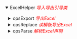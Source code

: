 <details open="true">
    <summary>ExcelHelper <em style="color: red">导入导出引导类</em></summary>
    <ul style="list-style:none;">
        <li style="list-style:none; margin-left: -15px">
            <details>
                <summary>opsExport <em style="color: red">导出Excel</em></summary>
                <ul style="list-style:none;">
                    <li style="list-style:none; margin-left: -15px">
                        <details>
                            <summary>opsSheet <em style="color: red">声明sheet</em></summary>
                            <ul style="list-style:none;">
                                <li style="list-style:none; margin-left: -15px">
                                    <details>
                                        <summary>opsHeader <em style="color: red">设置表头</em></summary>
                                        <ul style="list-style:none;">
                                            <li style="list-style:none; margin-left: -15px">
                                                <details>
                                                    <summary>complex <em style="color: red">复杂表头</em></summary>
                                                    <ul style="list-style:none;">
                                                        <li style="list-style:none; margin-left: -15px">text <em style="color: red">单元格声明</em></li>
                                                    </ul>
                                                </details>
                                            </li>
                                            <li style="list-style:none; margin-left: -15px">
                                                <details>
                                                    <summary>simple <em style="color: red">简单表头</em></summary>
                                                    <ul style="list-style:none;">
                                                        <li style="list-style:none; margin-left: -15px">title <em style="color: red">大标题</em></li>
                                                        <li style="list-style:none; margin-left: -15px">text <em style="color: red">列标题</em></li>
                                                        <li style="list-style:none; margin-left: -15px">texts <em style="color: red">列标题批量</em></li>
                                                    </ul>
                                                </details>
                                            </li>
                                            <li style="list-style:none; margin-left: -15px">noFreeze <em style="color: red">不冻结表头</em></li>
                                        </ul>
                                    </details>
                                </li>
                                <li style="list-style:none; margin-left: -15px">
                                    <details>
                                        <summary>opsColumn <em style="color: red">设置导出字段</em></summary>
                                        <ul style="list-style:none;">
                                            <li style="list-style:none; margin-left: -15px">
                                                <details>
                                                    <summary>field <em style="color: red">字段设置</em></summary>
                                                    <ul style="list-style:none;">
                                                        <li style="list-style:none; margin-left: -15px">color <em style="color: red">字体颜色</em></li>
                                                        <li style="list-style:none; margin-left: -15px">width <em style="color: red">宽度</em></li>
                                                        <li style="list-style:none; margin-left: -15px">height <em style="color: red">高度</em></li>
                                                        <li style="list-style:none; margin-left: -15px">wrapText <em style="color: red">自动换行</em></li>
                                                        <li style="list-style:none; margin-left: -15px">align <em style="color: red">水平定位</em></li>
                                                        <li style="list-style:none; margin-left: -15px">backColor <em style="color: red">背景色</em></li>
                                                        <li style="list-style:none; margin-left: -15px">pattern <em style="color: red">内容格式化</em></li>
                                                        <li style="list-style:none; margin-left: -15px">dropdown <em style="color: red">下拉框</em></li>
                                                        <li style="list-style:none; margin-left: -15px">comment <em style="color: red">注释</em></li>
                                                        <li style="list-style:none; margin-left: -15px">mergerRepeat <em style="color: red">纵向自动合并</em></li>
                                                        <li style="list-style:none; margin-left: -15px">valign <em style="color: red">垂直定位</em></li>
                                                        <li style="list-style:none; margin-left: -15px">verifyIntNum <em style="color: red">验证整数</em></li>
                                                        <li style="list-style:none; margin-left: -15px">verifyFloatNum <em style="color: red">验证浮点数字</em></li>
                                                        <li style="list-style:none; margin-left: -15px">verifyDate <em style="color: red">验证日期</em></li>
                                                        <li style="list-style:none; margin-left: -15px">verifyText <em style="color: red">验证单元格</em></li>
                                                        <li style="list-style:none; margin-left: -15px">verifyCustom <em style="color: red">自定义验证</em></li>
                                                        <li style="list-style:none; margin-left: -15px">outHandle <em style="color: red">输出回调钩子</em></li>                                                   
                                                     </ul>
                                                </details>
                                            </li>
                                            <li style="list-style:none; margin-left: -15px">fields <em style="color: red">批量字段设置</em></li>
                                        </ul>
                                    </details>
                                </li>
                                <li style="list-style:none; margin-left: -15px">
                                    <details>
                                        <summary>opsFooter <em style="color: red">设置表尾</em></summary>
                                        <ul style="list-style:none;">
                                            <li style="list-style:none; margin-left: -15px">text <em style="color: red">单元格内容</em></li>
                                        </ul>
                                    </details>
                                </li>
                                <li style="list-style:none; margin-left: -15px">sheetName <em style="color: red">sheet名称</em></li>
                                <li style="list-style:none; margin-left: -15px">width <em style="color: red">统一宽度</em></li>
                                <li style="list-style:none; margin-left: -15px">height <em style="color: red">统一高度</em></li>
                                <li style="list-style:none; margin-left: -15px">autoNum <em style="color: red">自动序号</em></li>
                                <li style="list-style:none; margin-left: -15px">autoNumColumnWidth <em style="color: red">自动序号列宽度</em></li>
                                <li style="list-style:none; margin-left: -15px">mergeCells <em style="color: red">批量合并单元格</em></li>
                                <li style="list-style:none; margin-left: -15px">mergeCellsIndex <em style="color: red">批量合并单元格(下标形式)</em></li>
                                <li style="list-style:none; margin-left: -15px">mergeCell <em style="color: red">合并单元格</em></li>
                            </ul>
                        </details>
                    </li>
                    <li style="list-style:none; margin-left: -15px">createBook <em style="color: red">memo</em></li>
                    <li style="list-style:none; margin-left: -15px">fillBook <em style="color: red">memo</em></li>
                    <li style="list-style:none; margin-left: -15px">parallelSheet <em style="color: red">memo</em></li>
                    <li style="list-style:none; margin-left: -15px">style <em style="color: red">memo</em></li>
                    <li style="list-style:none; margin-left: -15px">export <em style="color: red">memo</em></li>
                    <li style="list-style:none; margin-left: -15px">password <em style="color: red">memo</em></li>
                </ul>
            </details>
        </li>
        <li style="list-style:none; margin-left: -15px">
            <details>
                <summary>opsReplace <em style="color: red">读模板导出Excel</em></summary>
                <ul style="list-style:none;">
                    <li style="list-style:none; margin-left: -15px">from <em style="color: red">文件源</em></li>
                    <li style="list-style:none; margin-left: -15px">variable <em style="color: red">变量替换</em></li>                    
                    <li style="list-style:none; margin-left: -15px">variables <em style="color: red">批量变量替换</em></li>
                    <li style="list-style:none; margin-left: -15px">password <em style="color: red">设置密码</em></li>
                    <li style="list-style:none; margin-left: -15px">replace <em style="color: red">输出workbook</em></li>
                    <li style="list-style:none; margin-left: -15px">replaceTo <em style="color: red">输出文件</em></li>
                </ul>
            </details>
        </li>
        <li style="list-style:none; margin-left: -15px">
            <details>
                <summary>opsParse <em style="color: red">解析Excel声明</em></summary>
                <ul style="list-style:none;">
                    <li style="list-style:none; margin-left: -15px">from <em style="color: red">文件源</em></li>
                    <li style="list-style:none; margin-left: -15px">
                        <details>
                            <summary>opsSheet <em style="color: red">解析sheet区域声明</em></summary>
                            <ul style="list-style:none;">
                                <li style="list-style:none; margin-left: -15px">
                                    <details>
                                        <summary>opsColumn <em style="color: red">解析列定义</em></summary>
                                        <ul style="list-style:none;">
                                            <li style="list-style:none; margin-left: -15px">
                                                <details>
                                                    <summary>field <em style="color: red">字段</em></summary>
                                                    <ul style="list-style:none;">
                                                        <li style="list-style:none; margin-left: -15px">notNull <em style="color: red">不能为空</em></li>
                                                        <li style="list-style:none; margin-left: -15px">asInt <em style="color: red">类型int</em></li>
                                                        <li style="list-style:none; margin-left: -15px">asBoolean <em style="color: red">类型boolean</em></li>
                                                        <li style="list-style:none; margin-left: -15px">asString <em style="color: red">类型string</em></li>
                                                        <li style="list-style:none; margin-left: -15px">asLong <em style="color: red">类型Long</em></li>
                                                        <li style="list-style:none; margin-left: -15px">asBigDecimal <em style="color: red">类型Bigdecimal</em></li>
                                                        <li style="list-style:none; margin-left: -15px">asDate <em style="color: red">类型Date</em></li>
                                                        <li style="list-style:none; margin-left: -15px">asDouble <em style="color: red">类型Double</em></li>
                                                        <li style="list-style:none; margin-left: -15px">asFloat <em style="color: red">类型Float</em></li>
                                                        <li style="list-style:none; margin-left: -15px">asImg <em style="color: red">类型Img</em></li>
                                                        <li style="list-style:none; margin-left: -15px">asShort <em style="color: red">类型Short</em></li>
                                                        <li style="list-style:none; margin-left: -15px">asChar <em style="color: red">类型Char</em></li> <li style="list-style:none; margin-left: -15px">asByCustom <em style="color: red">自定义类型</em></li>
                                                    </ul>
                                                </details>
                                            </li>
                                        </ul>
                                    </details>
                                </li>
                                <li style="list-style:none; margin-left: -15px">callBack <em style="color: red">解析回调钩子</em></li>
                                <li style="list-style:none; margin-left: -15px">parse <em style="color: red">解析文件</em></li>
                            </ul>
                        </details>
                    </li>
                </ul>
            </details>
        </li>
    </ul>
</details>